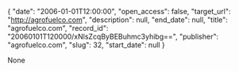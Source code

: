 {
  "date": "2006-01-01T12:00:00", 
  "open_access": false, 
  "target_url": "http://agrofuelco.com", 
  "description": null, 
  "end_date": null, 
  "title": "agrofuelco.com", 
  "record_id": "20060101T120000/xNlsZcqByBEBuhmc3yhibg==", 
  "publisher": "agrofuelco.com", 
  "slug": 32, 
  "start_date": null
}

None